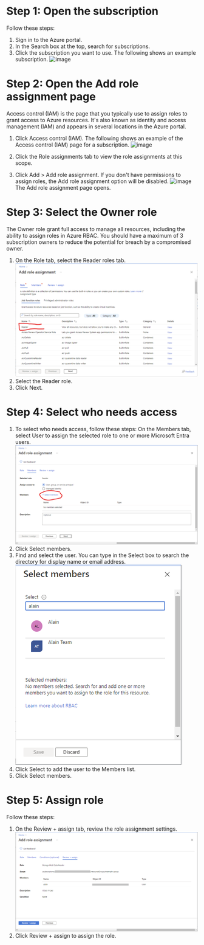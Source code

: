 # Step 1: Open the subscription
Follow these steps:
1. Sign in to the Azure portal.
2. In the Search box at the top, search for subscriptions.
3. Click the subscription you want to use.
   The following shows an example subscription.
![image](https://github.com/user-attachments/assets/24e7ffea-0bf5-416f-a982-7c7382ab1566)

# Step 2: Open the Add role assignment page
Access control (IAM) is the page that you typically use to assign roles to grant access to Azure resources. It's also known as identity and access management (IAM) and appears in several locations in the Azure portal.
1. Click Access control (IAM).
   The following shows an example of the Access control (IAM) page for a subscription.
![image](https://github.com/user-attachments/assets/279172a2-d034-4e1b-8eca-32e76cb35caf)

2. Click the Role assignments tab to view the role assignments at this scope.
3. Click Add > Add role assignment. 
If you don't have permissions to assign roles, the Add role assignment option will be disabled.
![image](https://github.com/user-attachments/assets/0f1b1da0-ecd8-4f09-ad07-6a68de86602a)
The Add role assignment page opens.
# Step 3: Select the Owner role
The Owner role grant full access to manage all resources, including the ability to assign roles in Azure RBAC. You should have a maximum of 3 subscription owners to reduce the potential for breach by a compromised owner.
1. On the Role tab, select the Reader roles tab.
![alt text](image.png)
2. Select the Reader role.
3. Click Next.
# Step 4: Select who needs access
1. To select who needs access, follow these steps:
On the Members tab, select User to assign the selected role to one or more Microsoft Entra users.
![alt text](image-1-1.png)
2. Click Select members.
3. Find and select the user.
You can type in the Select box to search the directory for display name or email address.
![alt text](image-2.png)
4. Click Select to add the user to the Members list.
5. Click Select members.
# Step 5: Assign role
Follow these steps:
1. On the Review + assign tab, review the role assignment settings.
![alt text](image-3.png)
2. Click Review + assign to assign the role.